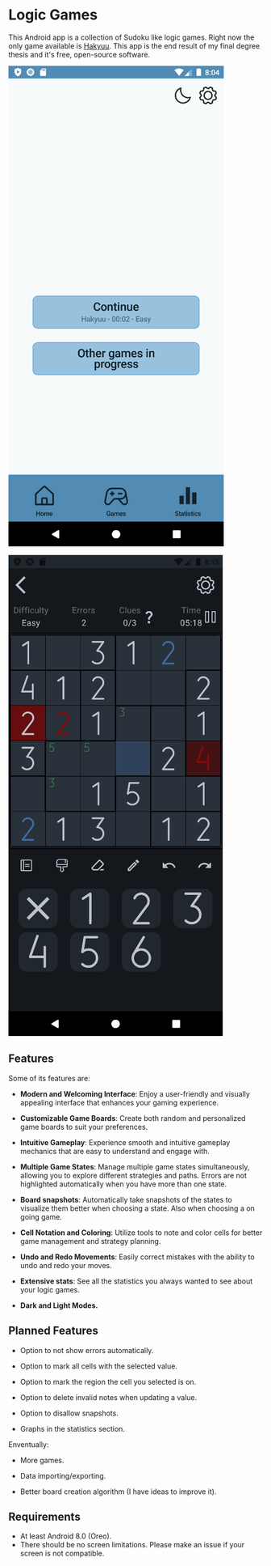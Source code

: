 # Logic Games

This Android app is a collection of Sudoku like logic games. Right now the only game available is [Hakyuu](https://www.janko.at/Raetsel/Hakyuu/index.htm). This app is the end result of my final degree thesis and it's free, open-source software.

![Screenshot 1](assets/home.png)

![Screenshot 2](assets/game.png)

## Features

Some of its features are:

-   **Modern and Welcoming Interface**: Enjoy a user-friendly and visually appealing interface that enhances your gaming experience.

-   **Customizable Game Boards**: Create both random and personalized game boards to suit your preferences.

-   **Intuitive Gameplay**: Experience smooth and intuitive gameplay mechanics that are easy to understand and engage with.

-   **Multiple Game States**: Manage multiple game states simultaneously, allowing you to explore different strategies and paths. Errors are not highlighted automatically when you have more than one state.

-   **Board snapshots**: Automatically take snapshots of the states to visualize them better when choosing a state. Also when choosing a on going game.

-   **Cell Notation and Coloring**: Utilize tools to note and color cells for better game management and strategy planning.

-   **Undo and Redo Movements**: Easily correct mistakes with the ability to undo and redo your moves.

-   **Extensive stats**: See all the statistics you always wanted to see about your logic games.

-   **Dark and Light Modes.**

## Planned Features

-   Option to not show errors automatically.

-   Option to mark all cells with the selected value.

-   Option to mark the region the cell you selected is on.

-   Option to delete invalid notes when updating a value.

-   Option to disallow snapshots.

-   Graphs in the statistics section.

Enventually:

-   More games.

-   Data importing/exporting.

-   Better board creation algorithm (I have ideas to improve it).

## Requirements

-   At least Android 8.0 (Oreo).
-   There should be no screen limitations. Please make an issue if your screen is not compatible.
